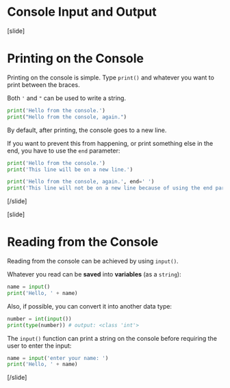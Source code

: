# Console Input and Output

[slide]
# Printing on the Console
Printing on the console is simple. Type `print()` and whatever you want to print between the braces.

Both `'` and `"` can be used to write a string.

```python live
print('Hello from the console.')
print("Hello from the console, again.")
```
By default, after printing, the console goes to a new line.

If you want to prevent this from happening, or print something else in the end, you have to use the `end` parameter:

```python live
print('Hello from the console.')
print('This line will be on a new line.')

print('Hello from the console, again.', end=' ')
print('This line will not be on a new line because of using the end parameter.')
```

[/slide]

[slide]
# Reading from the Console
Reading from the console can be achieved by using `input()`.

Whatever you read can be **saved** into **variables** (as a `string`):

```python live
name = input()
print('Hello, ' + name)
```

Also, if possible, you can convert it into another data type:

```python live
number = int(input())
print(type(number)) # output: <class 'int'>
```

The `input()` function can print a string on the console before requiring the user to enter the input:
```python live
name = input('enter your name: ')
print('Hello, ' + name)
```

[/slide]